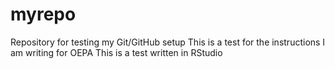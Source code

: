 # myrepo
Repository for testing my Git/GitHub setup
This is a test for the instructions I am writing for OEPA
This is a test written in RStudio